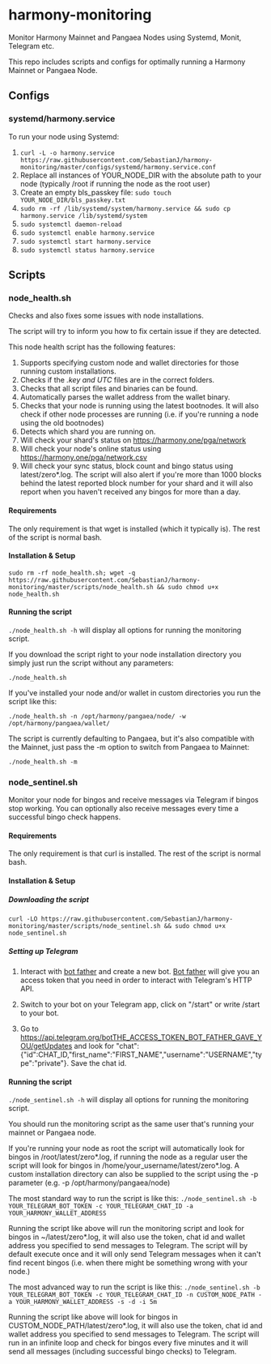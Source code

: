 # harmony-monitoring
Monitor Harmony Mainnet and Pangaea Nodes using Systemd, Monit, Telegram etc.

This repo includes scripts and configs for optimally running a Harmony Mainnet or Pangaea Node.

## Configs

### systemd/harmony.service

To run your node using Systemd:

1. `curl -L -o harmony.service https://raw.githubusercontent.com/SebastianJ/harmony-monitoring/master/configs/systemd/harmony.service.conf`
2. Replace all instances of YOUR_NODE_DIR with the absolute path to your node (typically /root if running the node as the root user)
3. Create an empty bls_passkey file: `sudo touch YOUR_NODE_DIR/bls_passkey.txt`
3. `sudo rm -rf /lib/systemd/system/harmony.service && sudo cp harmony.service /lib/systemd/system`
4. `sudo systemctl daemon-reload`
5. `sudo systemctl enable harmony.service`
6. `sudo systemctl start harmony.service`
7. `sudo systemctl status harmony.service`

## Scripts

### node_health.sh

Checks and also fixes some issues with node installations.

The script will try to inform you how to fix certain issue if they are detected.

This node health script has the following features:

1. Supports specifying custom node and wallet directories for those running custom installations.
2. Checks if the *.key and UTC* files are in the correct folders.
3. Checks that all script files and binaries can be found.
4. Automatically parses the wallet address from the wallet binary.
5. Checks that your node is running using the latest bootnodes. It will also check if other node processes are running (i.e. if you're running a node using the old bootnodes)
6. Detects which shard you are running on.
7. Will check your shard's status on https://harmony.one/pga/network
8. Will check your node's online status using https://harmony.one/pga/network.csv
9. Will check your sync status, block count and bingo status using latest/zero*.log. The script will also alert if you're more than 1000 blocks behind the latest reported block number for your shard and it will also report when you haven't received any bingos for more than a day.

#### Requirements
The only requirement is that wget is installed (which it typically is). The rest of the script is normal bash.

#### Installation & Setup

`sudo rm -rf node_health.sh; wget -q https://raw.githubusercontent.com/SebastianJ/harmony-monitoring/master/scripts/node_health.sh && sudo chmod u+x node_health.sh`

#### Running the script

`./node_health.sh -h` will display all options for running the monitoring script.

If you download the script right to your node installation directory you simply just run the script without any parameters:

`./node_health.sh`

If you've installed your node and/or wallet in custom directories you run the script like this:

`./node_health.sh -n /opt/harmony/pangaea/node/ -w /opt/harmony/pangaea/wallet/`

The script is currently defaulting to Pangaea, but it's also compatible with the Mainnet, just pass the -m option to switch from Pangaea to Mainnet:

`./node_health.sh -m`


### node_sentinel.sh

Monitor your node for bingos and receive messages via Telegram if bingos stop working. You can optionally also receive messages every time a successful bingo check happens.

#### Requirements
The only requirement is that curl is installed. The rest of the script is normal bash.

#### Installation & Setup

##### Downloading the script

`curl -LO https://raw.githubusercontent.com/SebastianJ/harmony-monitoring/master/scripts/node_sentinel.sh && sudo chmod u+x node_sentinel.sh`

##### Setting up Telegram

1. Interact with [bot father](https://telegram.me/botfather) and create a new bot. [Bot father](https://telegram.me/botfather) will give you an access token that you need in order to interact with Telegram's HTTP API.

2. Switch to your bot on your Telegram app, click on "/start" or write /start to your bot.

3. Go to https://api.telegram.org/botTHE_ACCESS_TOKEN_BOT_FATHER_GAVE_YOU/getUpdates and look for "chat":{"id":CHAT_ID,"first_name":"FIRST_NAME","username":"USERNAME","type":"private"}. Save the chat id.

#### Running the script

`./node_sentinel.sh -h` will display all options for running the monitoring script.

You should run the monitoring script as the same user that's running your mainnet or Pangaea node.

If you're running your node as root the script will automatically look for bingos in /root/latest/zero*.log, if running the node as a regular user the script will look for bingos in /home/your_username/latest/zero*.log. A custom installation directory can also be supplied to the script using the -p parameter (e.g. -p /opt/harmony/pangaea/node)

The most standard way to run the script is like this:
`./node_sentinel.sh -b YOUR_TELEGRAM_BOT_TOKEN -c YOUR_TELEGRAM_CHAT_ID -a YOUR_HARMONY_WALLET_ADDRESS`

Running the script like above will run the monitoring script and look for bingos in ~/latest/zero*.log, it will also use the token, chat id and wallet address you specified to send messages to Telegram. The script will by default execute once and it will only send Telegram messages when it can't find recent bingos (i.e. when there might be something wrong with your node.)

The most advanced way to run the script is like this:
`./node_sentinel.sh -b YOUR_TELEGRAM_BOT_TOKEN -c YOUR_TELEGRAM_CHAT_ID -n CUSTOM_NODE_PATH -a YOUR_HARMONY_WALLET_ADDRESS -s -d -i 5m`

Running the script like above will look for bingos in CUSTOM_NODE_PATH/latest/zero*.log, it will also use the token, chat id and wallet address you specified to send messages to Telegram. The script will run in an infinite loop and check for bingos every five minutes and it will send all messages (including successful bingo checks) to Telegram.
